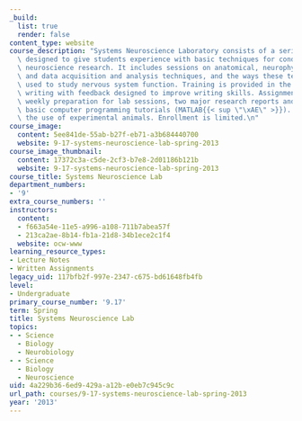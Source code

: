 ```yaml
---
_build:
  list: true
  render: false
content_type: website
course_description: "Systems Neuroscience Laboratory consists of a series of laboratories\
  \ designed to give students experience with basic techniques for conducting systems\
  \ neuroscience research. It includes sessions on anatomical, neurophysiological,\
  \ and data acquisition and analysis techniques, and the ways these techniques are\
  \ used to study nervous system function. Training is provided in the art of scientific\
  \ writing with feedback designed to improve writing skills. Assignments include\
  \ weekly preparation for lab sessions, two major research reports and a series of\
  \ basic computer programming tutorials (MATLAB{{< sup \"\xAE\" >}}). The class involves\
  \ the use of experimental animals. Enrollment is limited.\n"
course_image:
  content: 5ee841de-55ab-b27f-eb71-a3b684440700
  website: 9-17-systems-neuroscience-lab-spring-2013
course_image_thumbnail:
  content: 17372c3a-c5de-2cf3-b7e8-2d01186b121b
  website: 9-17-systems-neuroscience-lab-spring-2013
course_title: Systems Neuroscience Lab
department_numbers:
- '9'
extra_course_numbers: ''
instructors:
  content:
  - f663a54e-11e5-a996-a108-711b7abea57f
  - 213ca2ae-8b14-fb1a-21d8-34b1ece2c1f4
  website: ocw-www
learning_resource_types:
- Lecture Notes
- Written Assignments
legacy_uid: 117bfb2f-997e-2347-c675-bd61648fb4fb
level:
- Undergraduate
primary_course_number: '9.17'
term: Spring
title: Systems Neuroscience Lab
topics:
- - Science
  - Biology
  - Neurobiology
- - Science
  - Biology
  - Neuroscience
uid: 4a229b36-6ed9-429a-a12b-e0eb7c945c9c
url_path: courses/9-17-systems-neuroscience-lab-spring-2013
year: '2013'
---
```

